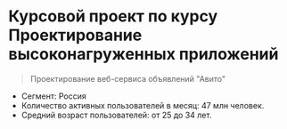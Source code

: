 # Курсовой проект по курсу Проектирование высоконагруженных приложений
> Проектирование веб-сервиса объявлений "Авито"
- Сегмент: Россия
- Количество активных пользователей в месяц: 47 млн человек.
- Средний возраст пользователей: от 25 до 34 лет.
